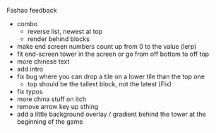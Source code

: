 Fashao feedback

- combo
	- reverse list, newest at top
	- render behind blocks
- make end screen numbers count up from 0 to the value (lerp)
- fit end-screen tower in the screen or go from off bottom to off top
- more chinese text
- add intro
- fix bug where you can drop a tile on a lower tile than the top one
	- top should be the tallest block, not the latest (Fix)
- fix typos
- more china stuff on itch
- remove arrow key up sthing
- add a little background overlay / gradient behind the tower at the beginning of the game